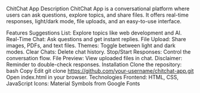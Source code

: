 ChitChat App
Description
ChitChat App is a conversational platform where users can ask questions, explore topics, and share files. It offers real-time responses, light/dark mode, file uploads, and an easy-to-use interface.

Features
Suggestions List: Explore topics like web development and AI.
Real-Time Chat: Ask questions and get instant replies.
File Upload: Share images, PDFs, and text files.
Themes: Toggle between light and dark modes.
Clear Chats: Delete chat history.
Stop/Start Responses: Control the conversation flow.
File Preview: View uploaded files in chat.
Disclaimer: Reminder to double-check responses.
Installation
Clone the repository:
bash
Copy
Edit
git clone https://github.com/your-username/chitchat-app.git
Open index.html in your browser.
Technologies
Frontend: HTML, CSS, JavaScript
Icons: Material Symbols from Google Fonts
